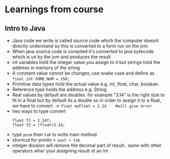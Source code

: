 # Learnings from course

## Intro to Java 
- Java code we write is called source code which the computer doesnt directly understand so this is converted to a form run on the jvm.
- When java source code is compiled it's converted to java bytecode which is un by the jvm and produces the result
- int variables hold the integer value you assign to it but strings hold the address in memory of the string
- A constant value cannot be changes, use snake case and define as ```final int SOME_NUM = 150;```
- Primitive data types hold the actual value e.g. int, float, char, boolean.
- Reference type holds the address e.g. String
- Real values by default are doubles. for example "3.14" is the right size to fit in a float but by default its a double so in order to assign it to a float, we have to convert. -> ```float myFloat = 3.14    #will give error```
- two ways to type convert
     ```
    float f1 = 1.14f;
    float f2 = (float)3.14;
    ```
- type ``psvm`` then ``tab`` to write main method
- shortcut for println = ``sout + tab``
- integer division will remove the decimal part of result.. same with other operators wher your assigning result ot an int
